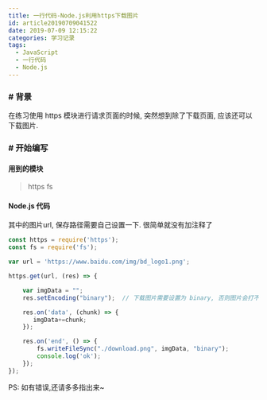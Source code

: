 ```yaml
---
title: 一行代码-Node.js利用https下载图片
id: article20190709041522
date: 2019-07-09 12:15:22
categories: 学习记录
tags: 
  - JavaScript
  - 一行代码
  - Node.js
---
```


### # 背景
在练习使用 https 模块进行请求页面的时候,
突然想到除了下载页面,
应该还可以下载图片.

<!--more-->

### # 开始编写

#### 用到的模块

> https
> fs


#### Node.js 代码
其中的图片url,
保存路径需要自己设置一下.
很简单就没有加注释了

``` Node.js
const https = require('https');
const fs = require('fs');

var url = 'https://www.baidu.com/img/bd_logo1.png';

https.get(url, (res) => {

    var imgData = "";
    res.setEncoding("binary");  // 下载图片需要设置为 binary, 否则图片会打不开

    res.on('data', (chunk) => {
       imgData+=chunk;
    });

    res.on('end', () => {
        fs.writeFileSync("./download.png", imgData, "binary");
        console.log('ok');
    });
});
```


PS:
  如有错误,还请多多指出来~




